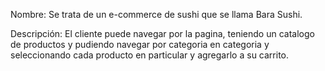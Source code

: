 Nombre: Se trata de un e-commerce de sushi que se llama Bara Sushi.

Descripción: El cliente puede navegar por la pagina, teniendo un catalogo de productos y pudiendo navegar por categoria en categoria y seleccionando cada producto en particular y agregarlo a su carrito.


